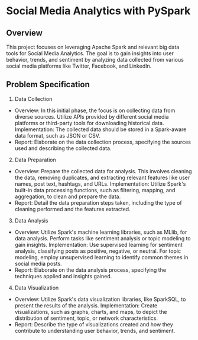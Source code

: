 # Social Media Analytics with PySpark
## Overview
This project focuses on leveraging Apache Spark and relevant big data tools for Social Media Analytics. The goal is to gain insights into user behavior, trends, and sentiment by analyzing data collected from various social media platforms like Twitter, Facebook, and LinkedIn.
## Problem Specification
1. Data Collection
* Overview: In this initial phase, the focus is on collecting data from diverse sources. Utilize APIs provided by different social media platforms or third-party tools for downloading historical data.
Implementation: The collected data should be stored in a Spark-aware data format, such as JSON or CSV.
* Report: Elaborate on the data collection process, specifying the sources used and describing the collected data.
2. Data Preparation
* Overview: Prepare the collected data for analysis. This involves cleaning the data, removing duplicates, and extracting relevant features like user names, post text, hashtags, and URLs.
Implementation: Utilize Spark's built-in data processing functions, such as filtering, mapping, and aggregation, to clean and prepare the data.
* Report: Detail the data preparation steps taken, including the type of cleaning performed and the features extracted.
3. Data Analysis
* Overview: Utilize Spark's machine learning libraries, such as MLlib, for data analysis. Perform tasks like sentiment analysis or topic modeling to gain insights.
Implementation: Use supervised learning for sentiment analysis, classifying posts as positive, negative, or neutral. For topic modeling, employ unsupervised learning to identify common themes in social media posts.
* Report: Elaborate on the data analysis process, specifying the techniques applied and insights gained.
4. Data Visualization
* Overview: Utilize Spark's data visualization libraries, like SparkSQL, to present the results of the analysis.
Implementation: Create visualizations, such as graphs, charts, and maps, to depict the distribution of sentiment, topic, or network characteristics.
* Report: Describe the type of visualizations created and how they contribute to understanding user behavior, trends, and sentiment.
